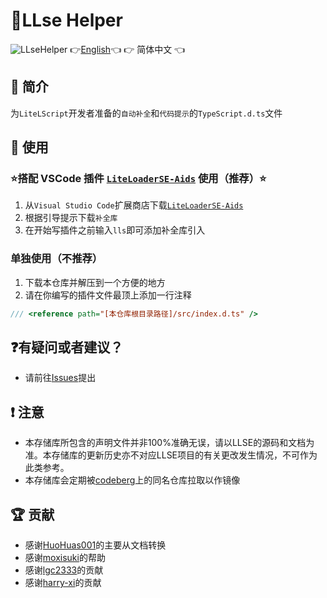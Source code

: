 # 🔨LLse Helper
![LLseHelper](https://socialify.git.ci/LiteLScript-Dev/LLseHelper/image?description=1&descriptionEditable=%E4%B8%BALiteLScript%E5%BC%80%E5%8F%91%E8%80%85%E5%87%86%E5%A4%87%E7%9A%84%E8%87%AA%E5%8A%A8%E8%A1%A5%E5%85%A8%E5%92%8C%E4%BB%A3%E7%A0%81%E6%8F%90%E7%A4%BA&forks=1&issues=1&language=1&logo=https%3A%2F%2Favatars.githubusercontent.com%2Fu%2F88499428%3Fs%3D200%26v%3D4&name=1&owner=1&pulls=1&stargazers=1&theme=Light)
👉[English](README-en.md)👈 👉 简体中文 👈

## 📄 简介

为`LiteLScript`开发者准备的`自动补全`和`代码提示`的`TypeScript.d.ts`文件

## 🔧 使用

### ⭐搭配 VSCode 插件 [`LiteLoaderSE-Aids`](https://github.com/LiteLScript-Dev/LiteLoaderSE-Aids) 使用（推荐）⭐

1. 从`Visual Studio Code`扩展商店下载[`LiteLoaderSE-Aids`](https://marketplace.visualstudio.com/items?itemName=moxicat.LLScriptHelper)
2. 根据引导提示下载`补全库`
3. 在开始写插件之前输入`lls`即可添加补全库引入

### 单独使用（不推荐）
1. 下载本仓库并解压到一个方便的地方
2. 请在你编写的插件文件最顶上添加一行注释

```js
/// <reference path="[本仓库根目录路径]/src/index.d.ts" />
```

## ❓有疑问或者建议？
- 请前往[Issues](https://github.com/LiteLScript-Dev/HelperLib/issues)提出
  
## ❗ 注意
- 本存储库所包含的声明文件并非100%准确无误，请以LLSE的源码和文档为准。本存储库的更新历史亦不对应LLSE项目的有关更改发生情况，不可作为此类参考。
- 本存储库会定期被[codeberg](https://codeberg.org/moixsuki/HelperLib)上的同名仓库拉取以作镜像

## 🏆 贡献

- 感谢[HuoHuas001](https://github.com/HuoHuas001)的主要从文档转换
- 感谢[moxisuki](https://github.com/moxisuki)的帮助
- 感谢[lgc2333](https://github.com/lgc2333)的贡献
- 感谢[harry-xi](https://github.com/harry-xi)的贡献
